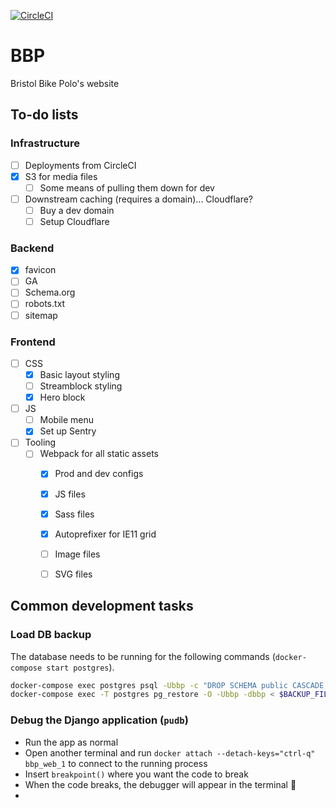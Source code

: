 [![CircleCI](https://circleci.com/gh/bcdickinson/bbp.svg?style=svg&circle-token=33a0f73e51a4a9cf976a97afe081a2b288cacceb)](https://circleci.com/gh/bcdickinson/bbp)

# BBP
Bristol Bike Polo's website


## To-do lists

### Infrastructure
- [ ] Deployments from CircleCI
- [x] S3 for media files
  - [ ] Some means of pulling them down for dev
- [ ] Downstream caching (requires a domain)... Cloudflare?
  - [ ] Buy a dev domain
  - [ ] Setup Cloudflare

### Backend
- [x] favicon
- [ ] GA
- [ ] Schema.org
- [ ] robots.txt
- [ ] sitemap

### Frontend
- [ ] CSS
  - [x] Basic layout styling
  - [ ] Streamblock styling
  - [x] Hero block
- [ ] JS
  - [ ] Mobile menu
  - [x] Set up Sentry
- [ ] Tooling
  - [ ] Webpack for all static assets
    - [x] Prod and dev configs
    - [x] JS files
    - [x] Sass files
    - [x] Autoprefixer for IE11 grid
    - [ ] Image files
    - [ ] SVG files


## Common development tasks

### Load DB backup

The database needs to be running for the following commands (`docker-compose start postgres`).
```sh
docker-compose exec postgres psql -Ubbp -c "DROP SCHEMA public CASCADE;"
docker-compose exec -T postgres pg_restore -O -Ubbp -dbbp < $BACKUP_FILE
```

### Debug the Django application (`pudb`)
- Run the app as normal
- Open another terminal and run `docker attach --detach-keys="ctrl-q" bbp_web_1` to connect to the running process
- Insert `breakpoint()` where you want the code to break
- When the code breaks, the debugger will appear in the terminal :100:
- 
